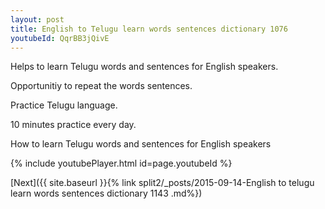 ```yaml
---
layout: post
title: English to Telugu learn words sentences dictionary 1076 
youtubeId: QqrBB3jQivE
---
```

 
 
Helps to learn Telugu words and sentences for English speakers.

Opportunitiy to repeat the words sentences. 

Practice Telugu language. 
 
10 minutes practice every day. 
 
How to learn Telugu words and sentences for English speakers 
 
{% include youtubePlayer.html id=page.youtubeId %}
 
 
[Next]({{ site.baseurl }}{% link  split2/_posts/2015-09-14-English to telugu learn words sentences dictionary 1143 .md%})
 
